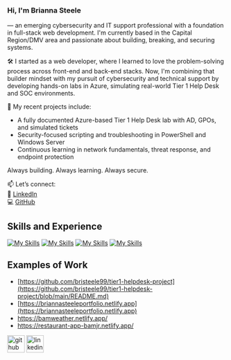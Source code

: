 
### Hi, I'm Brianna Steele 
— an emerging cybersecurity and IT support professional with a foundation in full-stack web development. I'm currently based in the Capital Region/DMV area and passionate about building, breaking, and securing systems.

🛠️ I started as a web developer, where I learned to love the problem-solving process across front-end and back-end stacks. Now, I'm combining that builder mindset with my pursuit of cybersecurity and technical support by developing hands-on labs in Azure, simulating real-world Tier 1 Help Desk and SOC environments.

🔐 My recent projects include:
- A fully documented Azure-based Tier 1 Help Desk lab with AD, GPOs, and simulated tickets
- Security-focused scripting and troubleshooting in PowerShell and Windows Server
- Continuous learning in network fundamentals, threat response, and endpoint protection

Always building. Always learning. Always secure.

📫 Let’s connect:  
🔗 [LinkedIn](https://www.linkedin.com/in/brianna-anulo)  
💻 [GitHub](https://github.com/bristeele99)
 

## Skills and Experience
[![My Skills](https://skillicons.dev/icons?i=react&perline=1)](https://skillicons.dev)
[![My Skills](https://skillicons.dev/icons?i=js&perline=1)](https://skillicons.dev)
[![My Skills](https://skillicons.dev/icons?i=css&perline=1)](https://skillicons.dev)
[![My Skills](https://skillicons.dev/icons?i=html&perline=1)](https://skillicons.dev)


## Examples of Work
- [https://github.com/bristeele99/tier1-helpdesk-project](https://github.com/bristeele99/tier1-helpdesk-project/blob/main/README.md)
- [https://briannasteeleportfolio.netlify.app](https://briannasteeleportfolio.netlify.app)
- https://bamweather.netlify.app/ <br/>
- https://restaurant-app-bamjr.netlify.app/

[<img src='https://cdn.jsdelivr.net/npm/simple-icons@3.0.1/icons/github.svg' alt='github' height='40'>](https://github.com/bristeele99)  [<img src='https://cdn.jsdelivr.net/npm/simple-icons@3.0.1/icons/linkedin.svg' alt='linkedin' height='40'>](https://www.linkedin.com/in/bristeele99/)  



  
